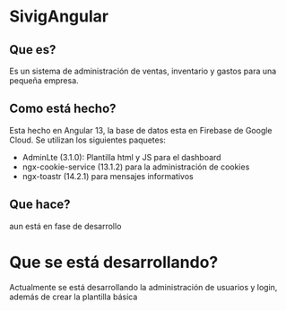 # SivigAngular

## Que es? 
Es un sistema de administración de ventas, inventario y gastos para una pequeña empresa.

## Como está hecho?
Esta hecho en Angular 13,  la base de datos esta en Firebase de Google Cloud.
Se utilizan los siguientes paquetes:
-   AdminLte (3.1.0): Plantilla html y JS para el dashboard
-   ngx-cookie-service (13.1.2) para la administración de cookies
-   ngx-toastr (14.2.1) para mensajes informativos

## Que hace?
aun está en fase de desarrollo

# Que se está desarrollando?
Actualmente se está desarrollando la administración de usuarios y login, además de crear la plantilla básica
